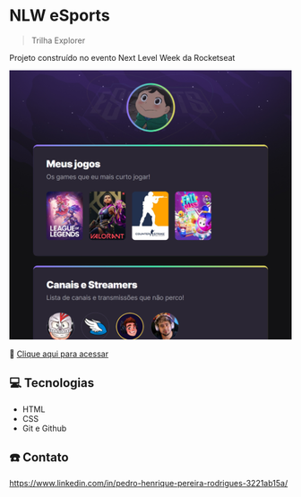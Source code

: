 # NLW eSports 

> Trilha Explorer

Projeto construído no evento Next Level Week da Rocketseat

![preview](./.github/preview.png)

🔗 [Clique aqui para acessar](https://predoh1709.github.io/NLW-eSports-Explorer/)

## 💻 Tecnologias

- HTML
- CSS
- Git e Github

## ☎️ Contato

https://www.linkedin.com/in/pedro-henrique-pereira-rodrigues-3221ab15a/

